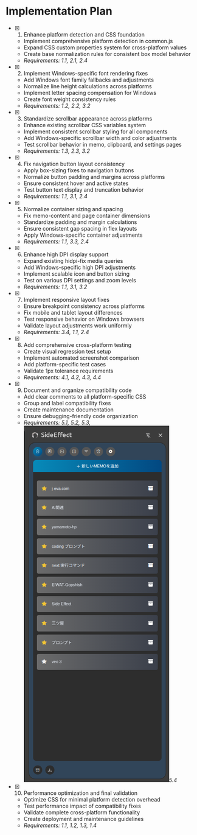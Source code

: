 # Implementation Plan

- [x] 1. Enhance platform detection and CSS foundation
  - Implement comprehensive platform detection in common.js
  - Expand CSS custom properties system for cross-platform values
  - Create base normalization rules for consistent box model behavior
  - _Requirements: 1.1, 2.1, 2.4_

- [x] 2. Implement Windows-specific font rendering fixes
  - Add Windows font family fallbacks and adjustments
  - Normalize line height calculations across platforms
  - Implement letter spacing compensation for Windows
  - Create font weight consistency rules
  - _Requirements: 1.2, 2.2, 3.2_

- [x] 3. Standardize scrollbar appearance across platforms
  - Enhance existing scrollbar CSS variables system
  - Implement consistent scrollbar styling for all components
  - Add Windows-specific scrollbar width and color adjustments
  - Test scrollbar behavior in memo, clipboard, and settings pages
  - _Requirements: 1.3, 2.3, 3.2_

- [x] 4. Fix navigation button layout consistency
  - Apply box-sizing fixes to navigation buttons
  - Normalize button padding and margins across platforms
  - Ensure consistent hover and active states
  - Test button text display and truncation behavior
  - _Requirements: 1.1, 3.1, 2.4_

- [x] 5. Normalize container sizing and spacing
  - Fix memo-content and page container dimensions
  - Standardize padding and margin calculations
  - Ensure consistent gap spacing in flex layouts
  - Apply Windows-specific container adjustments
  - _Requirements: 1.1, 3.3, 2.4_

- [x] 6. Enhance high DPI display support
  - Expand existing hidpi-fix media queries
  - Add Windows-specific high DPI adjustments
  - Implement scalable icon and button sizing
  - Test on various DPI settings and zoom levels
  - _Requirements: 1.1, 3.1, 3.2_

- [x] 7. Implement responsive layout fixes
  - Ensure breakpoint consistency across platforms
  - Fix mobile and tablet layout differences
  - Test responsive behavior on Windows browsers
  - Validate layout adjustments work uniformly
  - _Requirements: 3.4, 1.1, 2.4_

- [x] 8. Add comprehensive cross-platform testing
  - Create visual regression test setup
  - Implement automated screenshot comparison
  - Add platform-specific test cases
  - Validate 1px tolerance requirements
  - _Requirements: 4.1, 4.2, 4.3, 4.4_

- [x] 9. Document and organize compatibility code
  - Add clear comments to all platform-specific CSS
  - Group and label compatibility fixes
  - Create maintenance documentation
  - Ensure debugging-friendly code organization
  - _Requirements: 5.1, 5.2, 5.3,![alt text](image.png)5.4_

- [x] 10. Performance optimization and final validation
  - Optimize CSS for minimal platform detection overhead
  - Test performance impact of compatibility fixes
  - Validate complete cross-platform functionality
  - Create deployment and maintenance guidelines
  - _Requirements: 1.1, 1.2, 1.3, 1.4_
